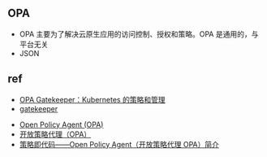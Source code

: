 

## OPA
+ OPA 主要为了解决云原生应用的访问控制、授权和策略。OPA 是通用的，与平台无关
+ JSON

## ref
+ [OPA Gatekeeper：Kubernetes 的策略和管理](https://kubernetes.io/zh-cn/blog/2019/08/06/opa-gatekeeper-policy-and-governance-for-kubernetes/)
+ [gatekeeper](https://github.com/open-policy-agent/gatekeeper)
<!-- OPA -->
+ [Open Policy Agent (OPA) ](https://www.openpolicyagent.org/)
+ [开放策略代理（OPA）](https://jimmysong.io/kubernetes-handbook/practice/open-policy-agent.html)
+ [策略即代码——Open Policy Agent（开放策略代理 OPA）简介](https://cloudnative.to/blog/introducing-policy-as-code-the-open-policy-agent-opa/)